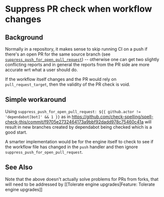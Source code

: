# Suppress PR check when workflow changes

## Background

Normally in a repository, it makes sense to skip running CI on a push if there's an open PR for the same source branch (see [`suppress_push_for_open_pull_request`](https://github.com/check-spelling/check-spelling/wiki/Configuration#suppress_push_for_open_pull_request)) -- otherwise one can get two slightly conflicting reports and in general the reports from the PR side are more accurate wrt what a user should do.

If the workflow itself changes and the PR would rely on `pull_request_target`, then the validity of the PR check is void.

## Simple workaround

Using `suppress_push_for_open_pull_request: ${{ github.actor != 'dependabot[bot]' && 1 }}` as in https://github.com/check-spelling/spell-check-this/commit/f9705e2732464173a9bbf92dadd978c75460c41a will result in new branches created by dependabot being checked which is a good start.

A smarter implementation would be for the engine itself to check to see if the workflow file has changed in the `push` handler and then ignore `suppress_push_for_open_pull_request`.

## See Also

Note that the above doesn't actually solve problems for PRs from forks, that will need to be addressed by [[Tolerate engine upgrades|Feature: Tolerate engine upgrades]]
